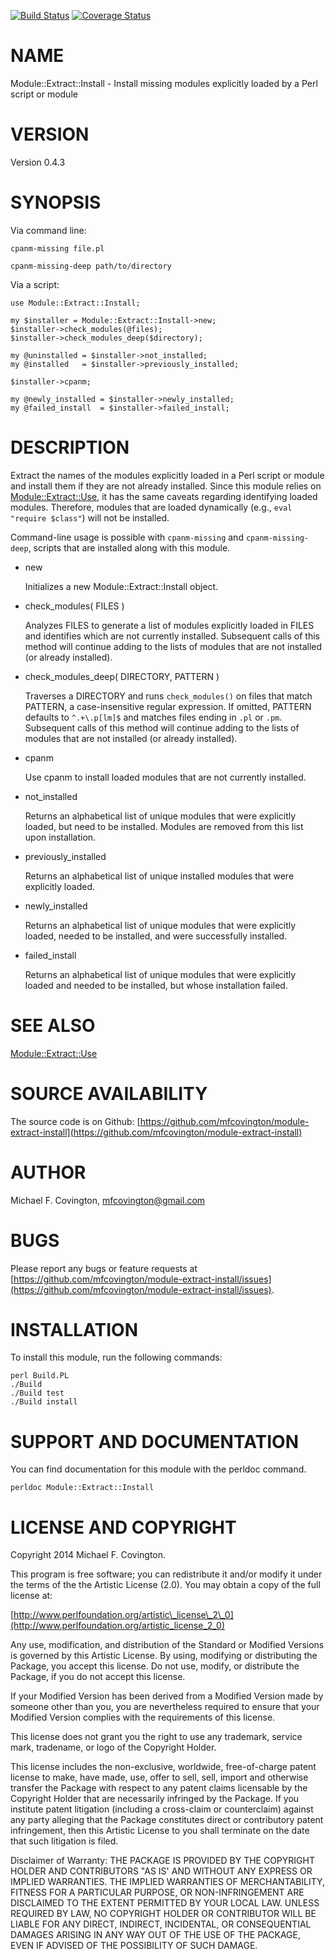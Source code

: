 [![Build Status](https://travis-ci.org/mfcovington/module-extract-install.svg?branch=master)](https://travis-ci.org/mfcovington/module-extract-install) [![Coverage Status](https://coveralls.io/repos/mfcovington/module-extract-install/badge.png?branch=master)](https://coveralls.io/r/mfcovington/module-extract-install?branch=master)

# NAME

Module::Extract::Install - Install missing modules explicitly
loaded by a Perl script or module

# VERSION

Version 0.4.3

# SYNOPSIS

Via command line:

    cpanm-missing file.pl

    cpanm-missing-deep path/to/directory

Via a script:

    use Module::Extract::Install;

    my $installer = Module::Extract::Install->new;
    $installer->check_modules(@files);
    $installer->check_modules_deep($directory);

    my @uninstalled = $installer->not_installed;
    my @installed   = $installer->previously_installed;

    $installer->cpanm;

    my @newly_installed = $installer->newly_installed;
    my @failed_install  = $installer->failed_install;

# DESCRIPTION

Extract the names of the modules explicitly loaded in a Perl script or
module and install them if they are not already installed. Since this
module relies on [Module::Extract::Use](https://metacpan.org/pod/Module::Extract::Use), it has
the same caveats regarding identifying loaded modules. Therefore,
modules that are loaded dynamically (e.g., `eval "require $class"`)
will not be installed.

Command-line usage is possible with `cpanm-missing` and
`cpanm-missing-deep`, scripts that are installed along with this
module.

- new

    Initializes a new Module::Extract::Install object.

- check\_modules( FILES )

    Analyzes FILES to generate a list of modules explicitly loaded in
    FILES and identifies which are not currently installed. Subsequent
    calls of this method will continue adding to the lists of modules
    that are not installed (or already installed).

- check\_modules\_deep( DIRECTORY, PATTERN )

    Traverses a DIRECTORY and runs `check_modules()` on files that match
    PATTERN, a case-insensitive regular expression. If omitted, PATTERN
    defaults to `^.+\.p[lm]$` and matches files ending in `.pl` or
    `.pm`. Subsequent calls of this method will continue adding to the
    lists of modules that are not installed (or already installed).

- cpanm

    Use cpanm to install loaded modules that are not currently installed.

- not\_installed

    Returns an alphabetical list of unique modules that were explicitly
    loaded, but need to be installed. Modules are removed from this list
    upon installation.

- previously\_installed

    Returns an alphabetical list of unique installed modules that were
    explicitly loaded.

- newly\_installed

    Returns an alphabetical list of unique modules that were
    explicitly loaded, needed to be installed, and were successfully
    installed.

- failed\_install

    Returns an alphabetical list of unique modules that were
    explicitly loaded and needed to be installed, but whose installation
    failed.

# SEE ALSO

[Module::Extract::Use](https://metacpan.org/pod/Module::Extract::Use)

# SOURCE AVAILABILITY

The source code is on Github:
[https://github.com/mfcovington/module-extract-install](https://github.com/mfcovington/module-extract-install)

# AUTHOR

Michael F. Covington, <mfcovington@gmail.com>

# BUGS

Please report any bugs or feature requests at
[https://github.com/mfcovington/module-extract-install/issues](https://github.com/mfcovington/module-extract-install/issues).

# INSTALLATION

To install this module, run the following commands:

    perl Build.PL
    ./Build
    ./Build test
    ./Build install

# SUPPORT AND DOCUMENTATION

You can find documentation for this module with the perldoc command.

    perldoc Module::Extract::Install

# LICENSE AND COPYRIGHT

Copyright 2014 Michael F. Covington.

This program is free software; you can redistribute it and/or modify it
under the terms of the the Artistic License (2.0). You may obtain a
copy of the full license at:

[http://www.perlfoundation.org/artistic\_license\_2\_0](http://www.perlfoundation.org/artistic_license_2_0)

Any use, modification, and distribution of the Standard or Modified
Versions is governed by this Artistic License. By using, modifying or
distributing the Package, you accept this license. Do not use, modify,
or distribute the Package, if you do not accept this license.

If your Modified Version has been derived from a Modified Version made
by someone other than you, you are nevertheless required to ensure that
your Modified Version complies with the requirements of this license.

This license does not grant you the right to use any trademark, service
mark, tradename, or logo of the Copyright Holder.

This license includes the non-exclusive, worldwide, free-of-charge
patent license to make, have made, use, offer to sell, sell, import and
otherwise transfer the Package with respect to any patent claims
licensable by the Copyright Holder that are necessarily infringed by the
Package. If you institute patent litigation (including a cross-claim or
counterclaim) against any party alleging that the Package constitutes
direct or contributory patent infringement, then this Artistic License
to you shall terminate on the date that such litigation is filed.

Disclaimer of Warranty: THE PACKAGE IS PROVIDED BY THE COPYRIGHT HOLDER
AND CONTRIBUTORS "AS IS' AND WITHOUT ANY EXPRESS OR IMPLIED WARRANTIES.
THE IMPLIED WARRANTIES OF MERCHANTABILITY, FITNESS FOR A PARTICULAR
PURPOSE, OR NON-INFRINGEMENT ARE DISCLAIMED TO THE EXTENT PERMITTED BY
YOUR LOCAL LAW. UNLESS REQUIRED BY LAW, NO COPYRIGHT HOLDER OR
CONTRIBUTOR WILL BE LIABLE FOR ANY DIRECT, INDIRECT, INCIDENTAL, OR
CONSEQUENTIAL DAMAGES ARISING IN ANY WAY OUT OF THE USE OF THE PACKAGE,
EVEN IF ADVISED OF THE POSSIBILITY OF SUCH DAMAGE.
